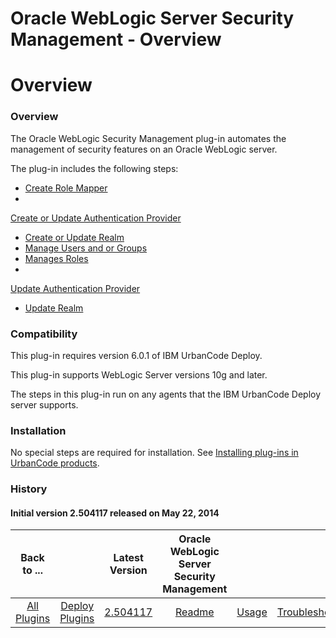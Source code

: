 
Oracle WebLogic Server Security Management - Overview
=====================================================

# Overview



### Overview




 


The Oracle WebLogic Security Management plug-in automates the management of security features on 
an Oracle WebLogic server.


The plug-in includes the following steps:


* [Create Role Mapper](#create_role_mapper)
* 
[Create or Update Authentication Provider](#create_or_update_authentication_provider)
* [Create or Update 
Realm](#create_or_update_realm)
* [Manage Users and or Groups](#manage_users_and_or_groups)
* [Manages Roles](#steps)
* 
[Update Authentication Provider](#update_authentication_provider)
* [Update Realm](#update_realm)


### Compatibility



This plug-in requires version 6.0.1 of IBM UrbanCode Deploy.


This plug-in supports WebLogic Server versions 10g and 
later.


The steps in this plug-in run on any agents that the IBM UrbanCode Deploy server supports.


### Installation



No special steps are required for installation. See [Installing plug-ins in UrbanCode 
products](https://www.urbancode.com/resource/installing-plug-ins-in-urbancode-products/ "Installing plug-ins in 
UrbanCode Deploy").


### History


#### Initial version 2.504117 released on May 22, 2014




|Back to ...||Latest Version|Oracle WebLogic Server Security Management |||||
| :---: | :---: | :---: | :---: | :---: | :---: | :---: | :---: |
|[All Plugins](../../index.md)|[Deploy Plugins](../README.md)|[2.504117](https://raw.githubusercontent.com/UrbanCode/IBM-UCD-PLUGINS/main/files/WebLogicSecurityMgmt/WLS-Security-Management-2.504117.zip)|[Readme](README.md)|[Usage](usage.md)|[Troubleshooting](troubleshooting.md)|[Steps](steps.md)|[Downloads](downloads.md)|
